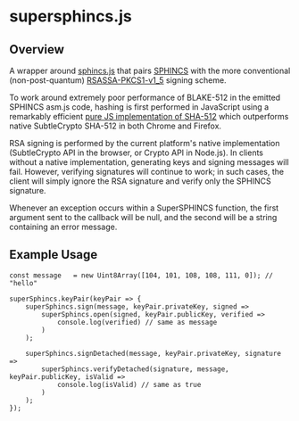 # supersphincs.js

## Overview

A wrapper around [sphincs.js](https://github.com/cyph/sphincs.js) that pairs
[SPHINCS](https://sphincs.cr.yp.to) with the more conventional (non-post-quantum)
[RSASSA-PKCS1-v1_5](https://tools.ietf.org/html/rfc3447#section-8.2) signing scheme.

To work around extremely poor performance of BLAKE-512 in the emitted SPHINCS asm.js code,
hashing is first performed in JavaScript using a remarkably efficient [pure JS implementation
of SHA-512](https://github.com/emn178/js-sha512) which outperforms native SubtleCrypto
SHA-512 in both Chrome and Firefox.

RSA signing is performed by the current platform's native implementation (SubtleCrypto API
in the browser, or Crypto API in Node.js). In clients without a native implementation,
generating keys and signing messages will fail. However, verifying signatures will continue
to work; in such cases, the client will simply ignore the RSA signature and verify only the
SPHINCS signature.

Whenever an exception occurs within a SuperSPHINCS function, the first argument sent to
the callback will be null, and the second will be a string containing an error message.

## Example Usage

	const message	= new Uint8Array([104, 101, 108, 108, 111, 0]); // "hello"

	superSphincs.keyPair(keyPair => {
		superSphincs.sign(message, keyPair.privateKey, signed =>
			superSphincs.open(signed, keyPair.publicKey, verified =>
				console.log(verified) // same as message
			)
		);

		superSphincs.signDetached(message, keyPair.privateKey, signature =>
			superSphincs.verifyDetached(signature, message, keyPair.publicKey, isValid =>
				console.log(isValid) // same as true
			)
		);
	});
